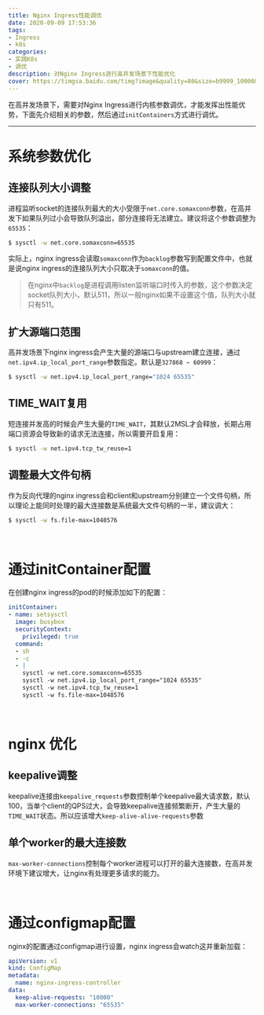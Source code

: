 ```yaml
---
title: Nginx Ingress性能调优
date: 2020-09-09 17:53:36
tags:
- Ingress
- k8s
categories:
- 实践K8s
- 调优
description: 对Nginx Ingress进行高并发场景下性能优化
cover: https://timgsa.baidu.com/timg?image&quality=80&size=b9999_10000&sec=1599655866231&di=6dcf53f8ddee33711c9b7d034f9f92de&imgtype=0&src=http%3A%2F%2Fpic4.zhimg.com%2Fv2-b150ca39ea4691b50d3b11c3481f61b3_1440w.jpg%3Fsource%3D172ae18b
---
```




在高并发场景下，需要对Nginx Ingress进行内核参数调优，才能发挥出性能优势，下面先介绍相关的参数，然后通过`initContainers`方式进行调优。

---



# 系统参数优化



## 连接队列大小调整

进程监听socket的连接队列最大的大小受限于`net.core.somaxconn`参数，在高并发下如果队列过小会导致队列溢出，部分连接将无法建立。建议将这个参数调整为`65535`：

```bash
$ sysctl -w net.core.somaxconn=65535
```



实际上，nginx ingress会读取`somaxconn`作为`backlog`参数写到配置文件中，也就是说nginx ingress的连接队列大小只取决于`somaxconn`的值。



> 在nginx中`backlog`是进程调用listen监听端口时传入的参数，这个参数决定socket队列大小，默认511，所以一般nginx如果不设置这个值，队列大小就只有511。



## 扩大源端口范围

高并发场景下nginx ingress会产生大量的源端口与upstream建立连接，通过`net.ipv4.ip_local_port_range`参数指定。默认是`327868 ~ 60999`：

```bash
$ sysctl -w net.ipv4.ip_local_port_range="1024 65535"
```



## TIME_WAIT复用

短连接并发高的时候会产生大量的`TIME_WAIT`，其默认2MSL才会释放，长期占用端口资源会导致新的请求无法连接，所以需要开启复用：

```bash
$ sysctl -w net.ipv4.tcp_tw_reuse=1
```



## 调整最大文件句柄

作为反向代理的nginx ingress会和client和upstream分别建立一个文件句柄，所以理论上能同时处理的最大连接数是系统最大文件句柄的一半，建议调大：

```bash
$ sysctl -w fs.file-max=1048576
```

<br>



# 通过initContainer配置

在创建nginx ingress的pod的时候添加如下的配置：

```yaml
initContainer:
- name: setsysctl
  image: busybox
  securityContext:
    privileged: true
  command:
  - sh
  - -c
  - |
    sysctl -w net.core.somaxconn=65535
    sysctl -w net.ipv4.ip_local_port_range="1024 65535"
    sysctl -w net.ipv4.tcp_tw_reuse=1
    sysctl -w fs.file-max=1048576
```



<br>



# nginx 优化

## keepalive调整

keepalive连接由`keepalive_requests`参数控制单个keepalive最大请求数，默认100，当单个client的QPS过大，会导致keepalive连接频繁断开，产生大量的`TIME_WAIT`状态。所以应该增大`keep-alive-alive-requests`参数



## 单个worker的最大连接数

`max-worker-connections`控制每个worker进程可以打开的最大连接数，在高并发环境下建议增大，让nginx有处理更多请求的能力。



<br>



# 通过configmap配置

nginx的配置通过configmap进行设置，nginx ingress会watch这并重新加载：

```yaml
apiVersion: v1
kind: ConfigMap
metadata:
  name: nginx-ingress-controller
data:
  keep-alive-requests: "10000"
  max-worker-connections: "65535"
```

